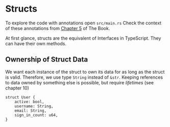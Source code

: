 # Structs

To explore the code with annotations open `src/main.rs`
Check the context of these annotations from [Chapter 5](https://rust-book.cs.brown.edu/ch05-00-structs.html) of The Book.

At first glance, structs are the equivalent of Interfaces in TypeScript. They can have their own methods.



## Ownership of Struct Data
We want each instance of the struct to own its data for as long as the struct is valid.
Therefore, we use type `String` instead of `&str`. Keeping references to data owned by something else is possible, but require *lifetimes* (see chapter 10)

```
struct User {
    active: bool,
    username: String,
    email: String,
    sign_in_count: u64,
}
```